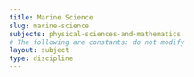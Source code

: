 ```yaml
---
title: Marine Science
slug: marine-science
subjects: physical-sciences-and-mathematics
# The following are constants: do not modify
layout: subject
type: discipline
---
```

